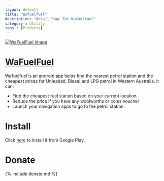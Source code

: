 ```yaml
---
layout: default
title: "Wafuelfuel"
description: "Detail Page For Wafuelfuel"
category : Utility
tags : [Products]
---
```

[<img alt='WaFuelFuel Image' src="http://lh6.ggpht.com/RAL8BFnHYHOuAgG5tdOwRRbCc7H5XEpjzS7xNGo9fUgTS603cydjfbTArsZrnI47cg=w100" />](https://play.google.com/store/apps/details?id=com.ezhang.pop)

# [WaFuelFuel](https://play.google.com/store/apps/details?id=com.ezhang.pop)

Wafuelfuel is an android app helps find the nearest petrol station and the cheapest prices for Unleaded, Diesel and LPG petrol in Western Australia. It can:

- Find the cheapest fuel station based on your current location.
- Reduce the price if you have any woolworths or coles voucher
- Launch your navigation apps to go to the petrol station.

<!--more-->

# Install
Click [here](https://play.google.com/store/apps/details?id=com.ezhang.pop) to install it from Google Play.

# Donate

{% include donate.md %}
